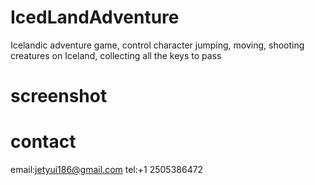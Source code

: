 # IcedLandAdventure

Icelandic adventure game, 
control character jumping, moving, 
shooting creatures on Iceland, 
collecting all the keys to pass

# screenshot


# contact

email:jetyui186@gmail.com
tel:+1 2505386472
